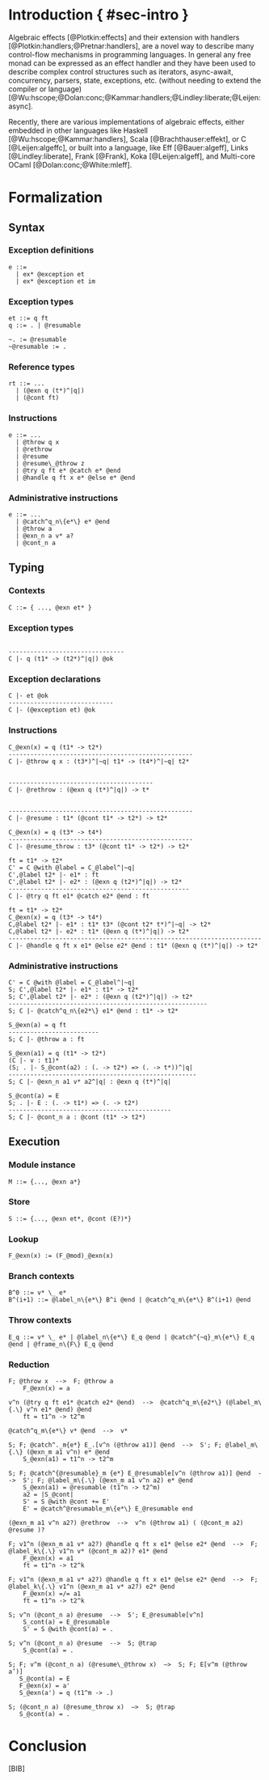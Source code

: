 <!--meta
[INCLUDE=style/acmart]

Title       : Algebraic Effect Handlers for WASM
Author      : Andreas Rossberg et al.
Affiliation : Dfinity
Email       : andreas@dfinity.com
TechReport  : True

Bibliography: wasm-effect.bib
Csl Style   : madoko-numeric
Cite Style  : numeric

[INCLUDE=wasm-style]
[INCLUDE=paper-style]
[INCLUDE=html-style]
[INCLUDE=latex-style]

~ HtmlOnly
[TITLE]
~

~ Abstract
Algebraic effect handlers are a powerful abstraction mechanism 
that can express many complex control-flow mechanisms. 
~

~ TexOnly
[TITLE]
~

~ Updates
v1, 2018-04-03: Initial version.
~
-->

# Introduction     { #sec-intro }

Algebraic effects [@Plotkin:effects] and their extension with
handlers [@Plotkin:handlers;@Pretnar:handlers], are a novel way to
describe many control-flow mechanisms in programming languages. In
general any free monad can be expressed as an effect handler and they
have been used to describe complex control structures such as iterators,
async-await, concurrency, parsers, state, exceptions, etc. (without
needing to extend the compiler or
language) [@Wu:hscope;@Dolan:conc;@Kammar:handlers;@Lindley:liberate;@Leijen:async].

Recently, there are various implementations of algebraic effects, either
embedded in other languages like Haskell [@Wu:hscope;@Kammar:handlers],
Scala [@Brachthauser:effekt], or C [@Leijen:algeffc], or built into a language, like
Eff [@Bauer:algeff], Links [@Lindley:liberate], Frank [@Frank],
Koka [@Leijen:algeff], and Multi-core OCaml [@Dolan:conc;@White:mleff].

# Formalization


## Syntax

### Exception definitions

````
e ::=
  | ex* @exception et
  | ex* @exception et im
````

### Exception types

````
et ::= q ft
q ::= . | @resumable
````

````
~. := @resumable
~@resumable := .
````

### Reference types

````
rt ::= ...
  | (@exn q (t*)^|q|)
  | (@cont ft) 
````

### Instructions
````
e ::= ...
  | @throw q x
  | @rethrow
  | @resume
  | @resume\_@throw z
  | @try q ft e* @catch e* @end
  | @handle q ft x e* @else e* @end
````

### Administrative instructions

````
e ::= ...
  | @catch^q_n\{e*\} e* @end
  | @throw a
  | @exn_n a v* a?
  | @cont_n a
````

## Typing

### Contexts

````
C ::= { ..., @exn et* }
````

### Exception types

`````

--------------------------------
C |- q (t1* -> (t2*)^|q|) @ok
`````

### Exception declarations

`````
C |- et @ok
-----------------------------
C |- (@exception et) @ok
`````


### Instructions

`````
C_@exn(x) = q (t1* -> t2*)
---------------------------------------------------
C |- @throw q x : (t3*)^|~q| t1* -> (t4*)^|~q| t2*
`````

`````

----------------------------------------
C |- @rethrow : (@exn q (t*)^|q|) -> t*
`````

`````

---------------------------------------------------
C |- @resume : t1* (@cont t1* -> t2*) -> t2*
`````

`````
C_@exn(x) = q (t3* -> t4*)
---------------------------------------------------
C |- @resume_throw : t3* (@cont t1* -> t2*) -> t2*
`````

`````
ft = t1* -> t2*
C' = C @with @label = C_@label^|~q|
C',@label t2* |- e1* : ft
C',@label t2* |- e2* : (@exn q (t2*)^|q|) -> t2*
--------------------------------------------------
C |- @try q ft e1* @catch e2* @end : ft
`````

`````
ft = t1* -> t2*
C_@exn(x) = q (t3* -> t4*)
C,@label t2* |- e1* : t1* t3* (@cont t2* t*)^|~q| -> t2*
C,@label t2* |- e2* : t1* (@exn q (t*)^|q|) -> t2*
----------------------------------------------------------------------
C |- @handle q ft x e1* @else e2* @end : t1* (@exn q (t*)^|q|) -> t2*
`````

### Administrative instructions

`````
C' = C @with @label = C_@label^|~q|
S; C',@label t2* |- e1* : t1* -> t2*
S; C',@label t2* |- e2* : (@exn q (t2*)^|q|) -> t2*
-------------------------------------------------------
S; C |- @catch^q_n\{e2*\} e1* @end : t1* -> t2*
`````

`````
S_@exn(a) = q ft
-------------------------
S; C |- @throw a : ft
`````

`````
S_@exn(a1) = q (t1* -> t2*)
(C |- v : t1)*
(S; . |- S_@cont(a2) : (. -> t2*) => (. -> t*))^|q|
----------------------------------------------------
S; C |- @exn_n a1 v* a2^|q| : @exn q (t*)^|q|
`````

`````
S_@cont(a) = E
S; . |- E : (. -> t1*) => (. -> t2*)
---------------------------------------------
S; C |- @cont_n a : @cont (t1* -> t2*)
`````

## Execution

### Module instance

````
M ::= {..., @exn a*}
````

### Store
````
S ::= {..., @exn et*, @cont (E?)*}
````

### Lookup
````
F_@exn(x) := (F_@mod)_@exn(x)
````

### Branch contexts

````
B^0 ::= v* \_ e*
B^(i+1) ::= @label_n\{e*\} B^i @end | @catch^q_m\{e*\} B^(i+1) @end
````

### Throw contexts

````
E_q ::= v* \_ e* | @label_n\{e*\} E_q @end | @catch^{~q}_m\{e*\} E_q @end | @frame_n\{F\} E_q @end
````

### Reduction

````
F; @throw x  -->  F; @throw a
    F_@exn(x) = a
````

````
v^n (@try q ft e1* @catch e2* @end)  -->  @catch^q_m\{e2*\} (@label_m\{.\} v^n e1* @end) @end
    ft = t1^n -> t2^m
````

````
@catch^q_m\{e*\} v* @end  -->  v*
````

````
S; F; @catch^._m{e*} E_.[v^n (@throw a1)] @end  -->  S'; F; @label_m\{.\} (@exn_m a1 v^n) e* @end
    S_@exn(a1) = t1^n -> t2^m
````

````
S; F; @catch^{@resumable}_m {e*} E_@resumable[v^n (@throw a1)] @end  -->  S'; F; @label_m\{.\} (@exn_m a1 v^n a2) e* @end
    S_@exn(a1) = @resumable (t1^n -> t2^m)
    a2 = |S_@cont|
    S' = S @with @cont += E'
    E' = @catch^@resumable_m\{e*\} E_@resumable end
````

````
(@exn_m a1 v^n a2?) @rethrow  -->  v^n (@throw a1) ( (@cont_m a2) @resume )?
````

````
F; v1^n (@exn_m a1 v* a2?) @handle q ft x e1* @else e2* @end  -->  F; @label_k\{.\} v1^n v* (@cont_m a2)? e1* @end
    F_@exn(x) = a1
    ft = t1^n -> t2^k
````

````
F; v1^n (@exn_m a1 v* a2?) @handle q ft x e1* @else e2* @end  -->  F; @label_k\{.\} v1^n (@exn_m a1 v* a2?) e2* @end
    F_@exn(x) =/= a1
    ft = t1^n -> t2^k
````

````
S; v^n (@cont_n a) @resume  -->  S'; E_@resumable[v^n]
    S_cont(a) = E_@resumable
    S' = S @with @cont(a) = .
````

````
S; v^n (@cont_n a) @resume  -->  S; @trap
    S_@cont(a) = .
````

````
S; F; v^m (@cont_n a) (@resume\_@throw x)  —>  S; F; E[v^m (@throw a’)]
   S_@cont(a) = E
   F_@exn(x) = a'
   S_@exn(a') = q (t1^m -> .)
````

````
S; (@cont_n a) (@resume_throw x)  —>  S; @trap
   S_@cont(a) = .
````


# Conclusion
    
    
[BIB]
